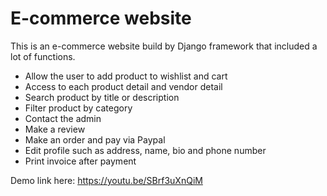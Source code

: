 # E-commerce website

This is an e-commerce website build by Django framework that included a lot of functions.
- Allow the user to add product to wishlist and cart
- Access to each product detail and vendor detail
- Search product by title or description
- Filter product by category
- Contact the admin
- Make a review
- Make an order and pay via Paypal
- Edit profile such as address, name, bio and phone number
- Print invoice after payment

Demo link here: https://youtu.be/SBrf3uXnQiM
